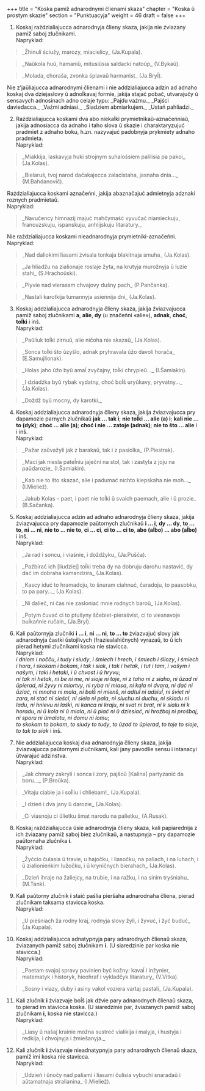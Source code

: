 +++
title = "Koska pamiž adnarodnymi člienami skaza"
chapter = "Koska ŭ prostym skazie"
section = "Punktuacyja"
weight = 46
draft = false
+++

1. Koskaj raździaliajucca adnarodnyja člieny skaza, jakija nie źviazany pamiž saboj zlučnikami.
<br>Napryklad:
<blockquote>_Źhinuli ściužy, marozy, miacielicy_ (Ja.Kupala).</blockquote>
<blockquote>_Naŭkola huŭ, hamaniŭ, mitusiŭsia saldacki natoŭp_ (V.Bykaŭ).</blockquote>
<blockquote>_Molada, choraša, zvonka śpiavaŭ harmanist_ (Ja.Bryĺ).</blockquote>
Nie z’jaŭliajucca adnarodnymi člienami i nie addzialiajucca adzin ad adnaho koskaj dva dziejaslovy ŭ adnoĺkavaj formie, jakija stajać pobač, utvarajučy ŭ sensavych adnosinach adno celaje typu: _Pajdu vaźmu._ _Pajści daviedacca._ _Vaźmi adniasi._ _Siadziem abmiarkujem._ _Ustań pahliadzi._

2. Raździaliajucca koskami dva abo niekaĺki prymietnikaŭ-aznačeńniaŭ, jakija adnosiacca da adnaho i taho slova ŭ skazie i charaktaryzujuć pradmiet z adnaho boku, h.zn. nazyvajuć padobnyja prykmiety adnaho pradmieta.
<br>Napryklad:
<blockquote>_Miakkija, laskavyja huki strojnym suhalośsiem palilisia pa pakoi_ (Ja.Kolas).</blockquote>
<blockquote>_Bielaruś, tvoj narod dačakajecca zalacistaha, jasnaha dnia..._ (M.Bahdanovič).</blockquote>
Raździaliajucca koskami aznačeńni, jakija abaznačajuć admietnyja adznaki roznych pradmietaŭ.
<br>Napryklad:
<blockquote>_Navučency himnazij majuć mahčymaść vyvučać niamieckuju, francuzskuju, ispanskuju, anhlijskuju litaratury._</blockquote>
Nie raździaliajucca koskami nieadnarodnyja prymietniki-aznačeńni.
<br>Napryklad:
<blockquote>_Nad daliokimi liasami źvisala tonkaja blakitnaja smuha_ (Ja.Kolas).</blockquote>
<blockquote>_Ja hliadžu na zialionaje roslaje žyta, na krutyja murožnyja ŭ luzie stahi_ (S.Hrachoŭski).</blockquote>
<blockquote>_Plyvie nad vierasam chvajovy dušny pach_ (P.Pančanka).</blockquote>
<blockquote>_Nastali karotkija tumannyja asieńnija dni_ (Ja.Kolas).</blockquote> 

3. Koskaj addzialiajucca adnarodnyja člieny skaza, jakija źviazvajucca pamiž saboj zlučnikami __a__, __alie__, __dy__ (u značeńni «alie»), __adnak__, __choć__, __toĺki__ i inš.
<br>Napryklad:
<blockquote>_Paŭliuk toĺki zirnuŭ, alie ničoha nie skazaŭ_ (Ja.Kolas).</blockquote>
<blockquote>_Sonca toĺki što ŭzyšlo, adnak pryhravala ŭžo davoli horača_ (E.Samujlionak).</blockquote>
<blockquote>_Holas jaho ŭžo byŭ amaĺ zvyčajny, toĺki chrypieŭ..._ (I.Šamiakin).</blockquote>
<blockquote>_I dziadźka byŭ rybak vydatny, choć boĺš uryŭkavy, pryvatny..._ (Ja.Kolas).</blockquote>
<blockquote>_Doždž byŭ mocny, dy karotki._</blockquote>

4. Koskaj addzialiajucca adnarodnyja člieny skaza, jakija źviazvajucca pry dapamozie parnych zlučnikaŭ __jak ... tak i__; __nie toĺki ... alie (a) i__; __kali nie ... to (dyk)__; __choć ... alie (a)__; __choć i nie ... zatoje (adnak)__; __nie to što ... alie__ i i inš.
<br>Napryklad:
<blockquote>_Pažar zaŭvažyli jak z barakaŭ, tak i z pasiolka_ (P.Piestrak).</blockquote>
<blockquote>_Maci jak niesla pateĺniu jaječni na stol, tak i zastyla z joju na paŭdarozie_ (I.Šamiakin).</blockquote>
<blockquote>_Kab nie to što skazać, alie i padumać nichto kiepskaha nie moh..._ (I.Mieliež).</blockquote>
<blockquote>_Jakub Kolas – paet, i paet nie toĺki ŭ svaich paemach, alie i ŭ prozie_ (B.Sačanka).</blockquote>

5. Koskaj addzialiajucca adzin ad adnaho adnarodnyja člieny skaza, jakija źviazvajucca pry dapamozie paŭtornych zlučnikaŭ __i ... i__, __dy ... dy__, __to ... to__, __ni ... ni__, __nie to ... nie to__, __ci ... ci__, __ci to ... ci to__, __abo (aĺbo) ... abo (aĺbo)__ i inš.
<br>Napryklad:
<blockquote>_Ja rad i soncu, i viaśnie, i doždžyku_ (Ja.Pušča).</blockquote>
<blockquote>_Paźbirać ich [liudziej] toĺki treba dy na dobruju darohu nastavić, dy dać im dobraha kamandzira_ (Ja.Kolas).</blockquote>
<blockquote>_Kascy iduć to hramadoju, to šnuram ciahnuć, čaradoju, to paasobku, to pa pary..._ (Ja.Kolas).</blockquote>
<blockquote>_Ni dalieč, ni čas nie zasloniać mnie rodnych baroŭ_ (Ja.Kolas).</blockquote>
<blockquote>_Potym čuvać ci to ptušyny ščebiet-pieraśvist, ci to viesnavoje buĺkańnie ručain_ (Ja.Bryĺ).</blockquote>

6. Kali paŭtornyja zlučniki __i ... i__, __ni ... ni__, __to ... to__ źviazvajuć slovy jak adnarodnyja častki ŭstojlivych (fraziealahičnych) vyrazaŭ, to ŭ ich pierad hetymi zlučnikami koska nie stavicca.
<br>Napryklad:
<br>_i dniom i nočču_, _i tudy i siudy_, _i śmiech i hrech_, _i śmiech i śliozy_, _i śmiech i hora_, _i skokam i bokam_, _i tak i siak_, _i tak i hetak_, _i tut i tam_, _i vašym i našym_, _i taki i hetaki_, _i ŭ chvost i ŭ hryvu_;
<br>_ni tak ni hetak_, _ni be ni me_, _ni sioje ni toje_, _ni z taho ni z siaho_, _ni ŭzad ni ŭpierad_, _ni žyvy ni miortvy_, _ni ryba ni miasa_, _ni kala ni dvara_, _ni dać ni ŭziać_, _ni mnoha ni mala_, _ni boĺš ni mienš_, _ni adtuĺ ni adsiuĺ_, _ni śviet ni zara_, _ni stać ni sieści_, _ni siela ni pala_, _ni sluchu ni duchu_, _ni skladu ni ladu_, _ni hnievu ni laśki_, _ni kanca ni kraju_, _ni svat ni brat_, _ni k sialu ni k horadu_, _ni ŭ kola ni ŭ miala_, _ni ŭ piać ni ŭ dziesiać_, _ni hroźbaj ni prośbaj_, _ni sporu ni ŭmalotu_, _ni domu ni lomu_;
<br>_to skokam to bokam_, _to siudy to tudy_, _to ŭzad to ŭpierad_, _to toje to sioje_, _to tak to siak_ i inš.

7. Nie addzialiajucca koskaj dva adnarodnyja člieny skaza, jakija źviazvajucca paŭtornymi zlučnikami, kali jany pavodlie sensu i intanacyi ŭtvarajuć adzinstva.
<br>Napryklad:
<blockquote>_Jak chmary zakryli i sonca i zory, pajšoŭ [Kalina] partyzanić da boru..._ (P.Broŭka).</blockquote>
<blockquote>_Vitaju ciabie ja i soĺliu i chliebam!_ (Ja.Kupala).</blockquote>
<blockquote>_I dzień i dva jany ŭ darozie_ (Ja.Kolas).</blockquote>
<blockquote>_Ci viasnoju ci ŭlietku šmat narodu na palietku_ (A.Rusak).</blockquote>

8. Koskaj raździaliajucca ŭsie adnarodnyja člieny skaza, kali papiarednija z ich źviazany pamiž saboj biez zlučnikaŭ, a nastupnyja – pry dapamozie paŭtornaha zlučnika __i__.
<br>Napryklad:
<blockquote>_Žyćcio čulasia ŭ travie, u hajočku, i liasočku, na paliach, i na luhach, i ŭ zialionieńkim lužočku, i ŭ kryničnych bierahach_ (Ja.Kolas).</blockquote>
<blockquote>_Dzień ihraje na žaliejcy, na trubie, i na ražku, i na sinim tryśniahu_ (M.Tank).</blockquote>

9. Kali paŭtorny zlučnik __i__ staić paślia pieršaha adnarodnaha čliena, pierad zlučnikam taksama stavicca koska.
<br>Napryklad:
<blockquote>_U pieśniach ža rodny kraj, rodnyja slovy žyli, i žyvuć, i žyć buduć_ (Ja.Kupala).</blockquote>

10. Koskaj addzialiajucca adnatypnyja pary adnarodnych člienaŭ skaza, źviazanych pamiž saboj zlučnikam __i__. (U siaredzinie par koska nie stavicca.)
<br>Napryklad:
<blockquote>_Paetam svajoj spravy pavinien być kožny: kavaĺ i inžynier, matematyk i historyk, hieohraf i vykladčyk litaratury_ (V.Vitka).</blockquote>
<blockquote>_Sosny i viazy, duby i asiny vakol voziera vartaj pastali_ (Ja.Kupala).</blockquote>

11. Kali zlučnik __i__ źviazvaje boĺš jak dźvie pary adnarodnych člienaŭ skaza, to pierad im stavicca koska. (U siaredzinie par, źviazanych pamiž saboj zlučnikam __i__, koska nie stavicca.)
<br>Napryklad:
<blockquote>_Liasy ŭ našaj krainie možna sustreć vialikija i malyja, i hustyja i redkija, i chvojnyja i źmiešanyja._</blockquote>

12. Kali zlučnik __i__ źviazvaje nieadnatypnyja pary adnarodnych člienaŭ skaza, pamiž imi koska nie stavicca.
<br>Napryklad:
<blockquote>_Udzień i ŭnočy nad paliami i liasami čulisia vybuchi snaradaŭ i aŭtamatnaja stralianina_ (I.Mieliež).</blockquote>